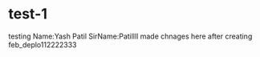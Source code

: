 # test-1
testing
Name:Yash Patil
SirName:Patillll
made chnages here after creating feb_deplo112222333
